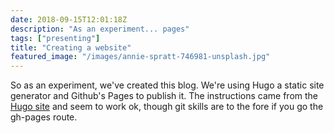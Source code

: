 ```yaml
---
date: 2018-09-15T12:01:18Z
description: "As an experiment... pages"
tags: ["presenting"]
title: "Creating a website"
featured_image: "/images/annie-spratt-746981-unsplash.jpg"
---
```


So as an experiment, we've created this blog. We're using Hugo a static site generator and Github's Pages to publish it. The instructions came from the [Hugo site](https://gohugo.io/hosting-and-deployment/hosting-on-github/) and seem to work ok, though git skills are to the fore if you go the gh-pages route.

